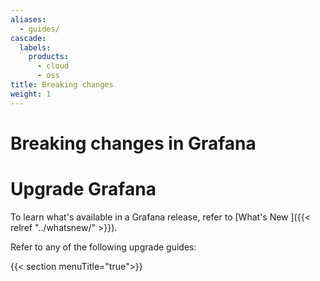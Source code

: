 ```yaml
---
aliases:
  - guides/
cascade:
  labels:
    products:
      - cloud
      - oss
title: Breaking changes
weight: 1
---
```


# Breaking changes in Grafana

# Upgrade Grafana

<!-- TO DO add intro text -->

To learn what's available in a Grafana release, refer to [What's New ]({{< relref "../whatsnew/" >}}).

Refer to any of the following upgrade guides:

{{< section menuTitle="true">}}
